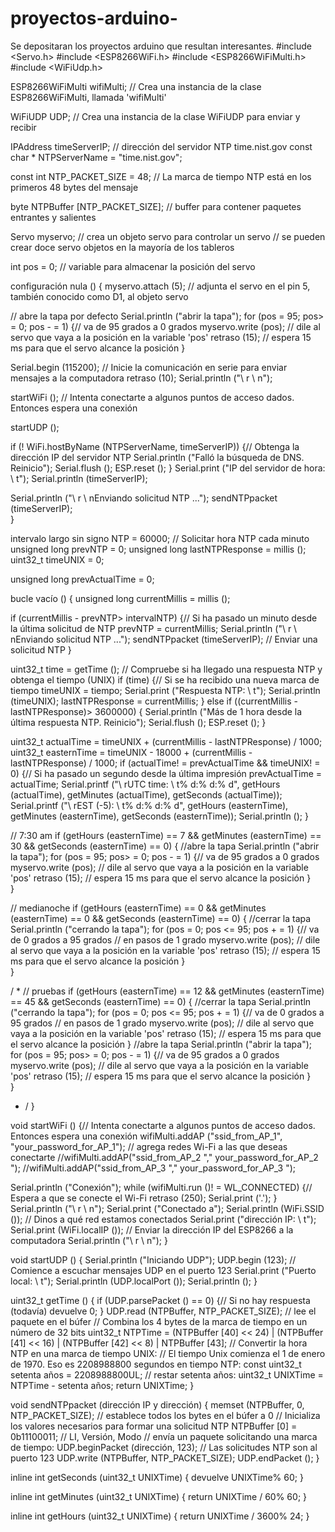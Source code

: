 # proyectos-arduino-
Se depositaran los proyectos arduino que resultan interesantes. 
#include <Servo.h>
#include <ESP8266WiFi.h>
#include <ESP8266WiFiMulti.h>
#include <WiFiUdp.h>

ESP8266WiFiMulti wifiMulti; // Crea una instancia de la clase ESP8266WiFiMulti, llamada 'wifiMulti'

WiFiUDP UDP; // Crea una instancia de la clase WiFiUDP para enviar y recibir

IPAddress timeServerIP; // dirección del servidor NTP time.nist.gov
const char * NTPServerName = "time.nist.gov";

const int NTP_PACKET_SIZE = 48; // La marca de tiempo NTP está en los primeros 48 bytes del mensaje

byte NTPBuffer [NTP_PACKET_SIZE]; // buffer para contener paquetes entrantes y salientes

Servo myservo; // crea un objeto servo para controlar un servo
// se pueden crear doce servo objetos en la mayoría de los tableros

int pos = 0; // variable para almacenar la posición del servo

configuración nula () {
  myservo.attach (5); // adjunta el servo en el pin 5, también conocido como D1, al objeto servo

  // abre la tapa por defecto
    Serial.println ("abrir la tapa");
    for (pos = 95; pos> = 0; pos - = 1) {// va de 95 grados a 0 grados
      myservo.write (pos); // dile al servo que vaya a la posición en la variable 'pos'
      retraso (15); // espera 15 ms para que el servo alcance la posición
    }
    
  Serial.begin (115200); // Inicie la comunicación en serie para enviar mensajes a la computadora
  retraso (10);
  Serial.println ("\ r \ n");

  startWiFi (); // Intenta conectarte a algunos puntos de acceso dados. Entonces espera una conexión

  startUDP ();

  if (! WiFi.hostByName (NTPServerName, timeServerIP)) {// Obtenga la dirección IP del servidor NTP
    Serial.println ("Falló la búsqueda de DNS. Reinicio");
    Serial.flush ();
    ESP.reset ();
  }
  Serial.print ("IP del servidor de hora: \ t");
  Serial.println (timeServerIP);
  
  Serial.println ("\ r \ nEnviando solicitud NTP ...");
  sendNTPpacket (timeServerIP);  
}

intervalo largo sin signo NTP = 60000; // Solicitar hora NTP cada minuto
unsigned long prevNTP = 0;
unsigned long lastNTPResponse = millis ();
uint32_t timeUNIX = 0;

unsigned long prevActualTime = 0;

bucle vacío () {
  unsigned long currentMillis = millis ();

  if (currentMillis - prevNTP> intervalNTP) {// Si ha pasado un minuto desde la última solicitud de NTP
    prevNTP = currentMillis;
    Serial.println ("\ r \ nEnviando solicitud NTP ...");
    sendNTPpacket (timeServerIP); // Enviar una solicitud NTP
  }

  uint32_t time = getTime (); // Compruebe si ha llegado una respuesta NTP y obtenga el tiempo (UNIX)
  if (time) {// Si se ha recibido una nueva marca de tiempo
    timeUNIX = tiempo;
    Serial.print ("Respuesta NTP: \ t");
    Serial.println (timeUNIX);
    lastNTPResponse = currentMillis;
  } else if ((currentMillis - lastNTPResponse)> 3600000) {
    Serial.println ("Más de 1 hora desde la última respuesta NTP. Reinicio");
    Serial.flush ();
    ESP.reset ();
  }

  uint32_t actualTime = timeUNIX + (currentMillis - lastNTPResponse) / 1000;
  uint32_t easternTime = timeUNIX - 18000 + (currentMillis - lastNTPResponse) / 1000;
  if (actualTime! = prevActualTime && timeUNIX! = 0) {// Si ha pasado un segundo desde la última impresión
    prevActualTime = actualTime;
    Serial.printf ("\ rUTC time: \ t% d:% d:% d", getHours (actualTime), getMinutes (actualTime), getSeconds (actualTime));
    Serial.printf ("\ rEST (-5): \ t% d:% d:% d", getHours (easternTime), getMinutes (easternTime), getSeconds (easternTime));
    Serial.println ();
  } 

  // 7:30 am
  if (getHours (easternTime) == 7 && getMinutes (easternTime) == 30 && getSeconds (easternTime) == 0) {
  //abre la tapa
    Serial.println ("abrir la tapa");
    for (pos = 95; pos> = 0; pos - = 1) {// va de 95 grados a 0 grados
      myservo.write (pos); // dile al servo que vaya a la posición en la variable 'pos'
      retraso (15); // espera 15 ms para que el servo alcance la posición
    }    
  }

    

  // medianoche
  if (getHours (easternTime) == 0 && getMinutes (easternTime) == 0 && getSeconds (easternTime) == 0) {
    //cerrar la tapa
    Serial.println ("cerrando la tapa");
    for (pos = 0; pos <= 95; pos + = 1) {// va de 0 grados a 95 grados
     // en pasos de 1 grado
      myservo.write (pos); // dile al servo que vaya a la posición en la variable 'pos'
      retraso (15); // espera 15 ms para que el servo alcance la posición
    }    
  }   

/ *
// pruebas
  if (getHours (easternTime) == 12 && getMinutes (easternTime) == 45 && getSeconds (easternTime) == 0) {
    //cerrar la tapa
    Serial.println ("cerrando la tapa");
    for (pos = 0; pos <= 95; pos + = 1) {// va de 0 grados a 95 grados
     // en pasos de 1 grado
      myservo.write (pos); // dile al servo que vaya a la posición en la variable 'pos'
      retraso (15); // espera 15 ms para que el servo alcance la posición
    }
  //abre la tapa
    Serial.println ("abrir la tapa");
    for (pos = 95; pos> = 0; pos - = 1) {// va de 95 grados a 0 grados
      myservo.write (pos); // dile al servo que vaya a la posición en la variable 'pos'
      retraso (15); // espera 15 ms para que el servo alcance la posición
    }    
  }
 * / 
}

void startWiFi () {// Intenta conectarte a algunos puntos de acceso dados. Entonces espera una conexión
  wifiMulti.addAP ("ssid_from_AP_1", "your_password_for_AP_1"); // agrega redes Wi-Fi a las que deseas conectarte
  //wifiMulti.addAP("ssid_from_AP_2 "," your_password_for_AP_2 ");
  //wifiMulti.addAP("ssid_from_AP_3 "," your_password_for_AP_3 ");

  Serial.println ("Conexión");
  while (wifiMulti.run ()! = WL_CONNECTED) {// Espera a que se conecte el Wi-Fi
    retraso (250);
    Serial.print ('.');
  }
  Serial.println ("\ r \ n");
  Serial.print ("Conectado a");
  Serial.println (WiFi.SSID ()); // Dinos a qué red estamos conectados
  Serial.print ("dirección IP: \ t");
  Serial.print (WiFi.localIP ()); // Enviar la dirección IP del ESP8266 a la computadora
  Serial.println ("\ r \ n");
}

void startUDP () {
  Serial.println ("Iniciando UDP");
  UDP.begin (123); // Comience a escuchar mensajes UDP en el puerto 123
  Serial.print ("Puerto local: \ t");
  Serial.println (UDP.localPort ());
  Serial.println ();
}

uint32_t getTime () {
  if (UDP.parsePacket () == 0) {// Si no hay respuesta (todavía)
    devuelve 0;
  }
  UDP.read (NTPBuffer, NTP_PACKET_SIZE); // lee el paquete en el búfer
  // Combina los 4 bytes de la marca de tiempo en un número de 32 bits
  uint32_t NTPTime = (NTPBuffer [40] << 24) | (NTPBuffer [41] << 16) | (NTPBuffer [42] << 8) | NTPBuffer [43];
  // Convertir la hora NTP en una marca de tiempo UNIX:
  // El tiempo Unix comienza el 1 de enero de 1970. Eso es 2208988800 segundos en tiempo NTP:
  const uint32_t setenta años = 2208988800UL;
  // restar setenta años:
  uint32_t UNIXTime = NTPTime - setenta años;
  return UNIXTime;
}

void sendNTPpacket (dirección IP y dirección) {
  memset (NTPBuffer, 0, NTP_PACKET_SIZE); // establece todos los bytes en el búfer a 0
  // Inicializa los valores necesarios para formar una solicitud NTP
  NTPBuffer [0] = 0b11100011; // LI, Versión, Modo
  // envía un paquete solicitando una marca de tiempo:
  UDP.beginPacket (dirección, 123); // Las solicitudes NTP son al puerto 123
  UDP.write (NTPBuffer, NTP_PACKET_SIZE);
  UDP.endPacket ();
}

inline int getSeconds (uint32_t UNIXTime) {
  devuelve UNIXTime% 60;
}

inline int getMinutes (uint32_t UNIXTime) {
  return UNIXTime / 60% 60;
}

inline int getHours (uint32_t UNIXTime) {
  return UNIXTime / 3600% 24;
}
